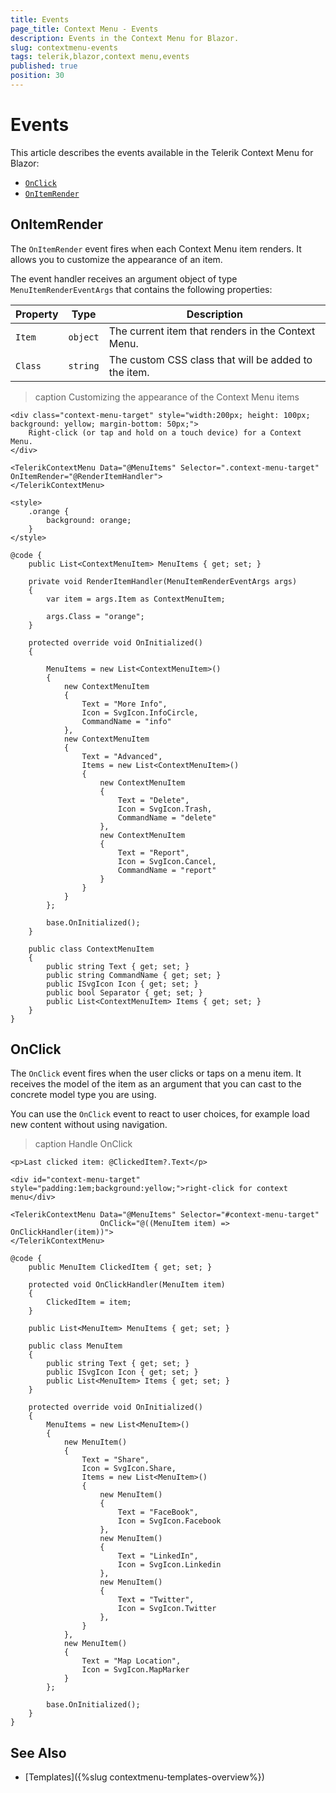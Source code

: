 ```yaml
---
title: Events
page_title: Context Menu - Events
description: Events in the Context Menu for Blazor.
slug: contextmenu-events
tags: telerik,blazor,context menu,events
published: true
position: 30
---
```


# Events

This article describes the events available in the Telerik Context Menu for Blazor:

* [`OnClick`](#onclick)
* [`OnItemRender`](#onitemrender)

## OnItemRender

The `OnItemRender` event fires when each Context Menu item renders. It allows you to customize the appearance of an item.

The event handler receives an argument object of type `MenuItemRenderEventArgs` that contains the following properties: 

| Property | Type | Description |
| --- | --- | --- |
| `Item` | `object` | The current item that renders in the Context Menu. |
| `Class` | `string` | The custom CSS class that will be added to the item. |

>caption Customizing the appearance of the Context Menu items

````CSHTML
<div class="context-menu-target" style="width:200px; height: 100px; background: yellow; margin-bottom: 50px;">
    Right-click (or tap and hold on a touch device) for a Context Menu.
</div>

<TelerikContextMenu Data="@MenuItems" Selector=".context-menu-target" OnItemRender="@RenderItemHandler">
</TelerikContextMenu>

<style>
    .orange {
        background: orange;
    }
</style>

@code {
    public List<ContextMenuItem> MenuItems { get; set; }

    private void RenderItemHandler(MenuItemRenderEventArgs args)
    {
        var item = args.Item as ContextMenuItem;

        args.Class = "orange";
    }

    protected override void OnInitialized()
    {

        MenuItems = new List<ContextMenuItem>()
        {
            new ContextMenuItem
            {
                Text = "More Info",
                Icon = SvgIcon.InfoCircle,
                CommandName = "info"
            },
            new ContextMenuItem
            {
                Text = "Advanced",
                Items = new List<ContextMenuItem>()
                {
                    new ContextMenuItem
                    {
                        Text = "Delete",
                        Icon = SvgIcon.Trash,
                        CommandName = "delete"
                    },
                    new ContextMenuItem
                    {
                        Text = "Report",
                        Icon = SvgIcon.Cancel,
                        CommandName = "report"
                    }
                }
            }
        };

        base.OnInitialized();
    }

    public class ContextMenuItem
    {
        public string Text { get; set; }
        public string CommandName { get; set; }
        public ISvgIcon Icon { get; set; }
        public bool Separator { get; set; }
        public List<ContextMenuItem> Items { get; set; }
    }
}
````

## OnClick

The `OnClick` event fires when the user clicks or taps on a menu item. It receives the model of the item as an argument that you can cast to the concrete model type you are using.

You can use the `OnClick` event to react to user choices, for example load new content without using navigation.

>caption Handle OnClick

````CSHTML
<p>Last clicked item: @ClickedItem?.Text</p>

<div id="context-menu-target" style="padding:1em;background:yellow;">right-click for context menu</div>

<TelerikContextMenu Data="@MenuItems" Selector="#context-menu-target"
                    OnClick="@((MenuItem item) => OnClickHandler(item))">
</TelerikContextMenu>

@code {
    public MenuItem ClickedItem { get; set; }

    protected void OnClickHandler(MenuItem item)
    {
        ClickedItem = item;
    }

    public List<MenuItem> MenuItems { get; set; }

    public class MenuItem
    {
        public string Text { get; set; }
        public ISvgIcon Icon { get; set; }
        public List<MenuItem> Items { get; set; }
    }

    protected override void OnInitialized()
    {
        MenuItems = new List<MenuItem>()
        {
            new MenuItem()
            {
                Text = "Share",
                Icon = SvgIcon.Share,
                Items = new List<MenuItem>()
                {
                    new MenuItem()
                    {
                        Text = "FaceBook",
                        Icon = SvgIcon.Facebook
                    },
                    new MenuItem()
                    {
                        Text = "LinkedIn",
                        Icon = SvgIcon.Linkedin
                    },
                    new MenuItem()
                    {
                        Text = "Twitter",
                        Icon = SvgIcon.Twitter
                    },
                }
            },
            new MenuItem()
            {
                Text = "Map Location",
                Icon = SvgIcon.MapMarker
            }
        };

        base.OnInitialized();
    }
}
````


## See Also

* [Templates]({%slug contextmenu-templates-overview%})
